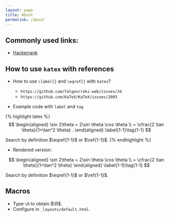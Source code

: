 ```yaml
---
layout: page
title: About
permalink: /about
---
```


## Commonly used links: 

- [Hackerrank](https://www.hackerrank.com/domains/algorithms)


## How to use `katex` with references

- How to use `\label{}` and `\eqref{}` with `katex`?
  * `https://github.com/falgon/roki-web/issues/34`
  * `https://github.com/KaTeX/KaTeX/issues/2003`
 
- Example code with `label` and `tag`

{% highlight latex %}
$$
    \begin{aligned} 
        \sin 2\theta = 2\sin \theta \cos \theta \\ 
                     = \cfrac{2 \tan \theta}{1+\tan^2 \theta} . 
    \end{aligned} \label{1-1}\tag{1-1}
$$

Search by definition $\eqref{1-1}$ or $\ref{1-1}$.
{% endhighlight %}

- Rendered version:

$$
    \begin{aligned} \sin 2\theta = 2\sin \theta \cos \theta \\ = \cfrac{2 \tan \theta}{1+\tan^2 \theta} 
    \end{aligned} \label{1-1}\tag{1-1}
$$

Search by definition $\eqref{1-1}$ or $\ref{1-1}$.

## Macros
- Type `\R` to obtain $\R$. 
- Configure in  `_layouts/default.html`. 



